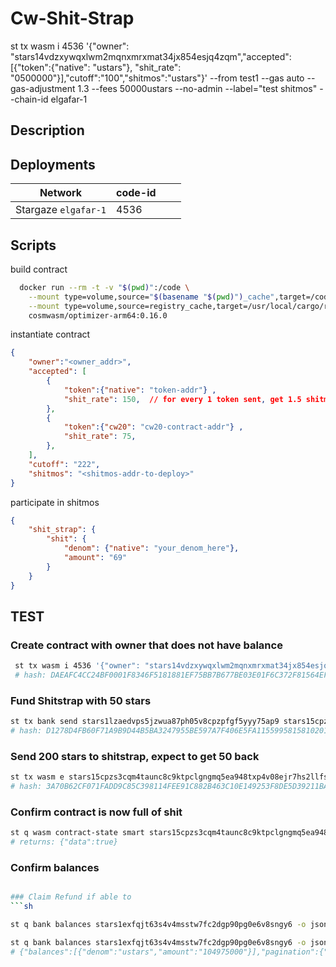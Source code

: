 # Cw-Shit-Strap

 st tx wasm i 4536 '{"owner": "stars14vdzxywqxlwm2mqnxmrxmat34jx854esjq4zqm","accepted":[{"token":{"native": "ustars"}, "shit_rate": "0500000"}],"cutoff":"100","shitmos":"ustars"}' --from test1 --gas auto --gas-adjustment 1.3 --fees 50000ustars --no-admin --label="test shitmos" --chain-id elgafar-1
## Description 

## Deployments 

Network | code-id | ||
--- | --- | --- | --- | 
Stargaze `elgafar-1` | 4536 | 


## Scripts
build contract
```sh
  docker run --rm -t -v "$(pwd)":/code \
    --mount type=volume,source="$(basename "$(pwd)")_cache",target=/code/target \
    --mount type=volume,source=registry_cache,target=/usr/local/cargo/registry \
    cosmwasm/optimizer-arm64:0.16.0
```

instantiate contract
```json
{
    "owner":"<owner_addr>",
    "accepted": [
        {
            "token":{"native": "token-addr"} , 
            "shit_rate": 150,  // for every 1 token sent, get 1.5 shitmos30
        },
        {
            "token":{"cw20": "cw20-contract-addr"} , 
            "shit_rate": 75, 
        },
    ],
    "cutoff": "222",
    "shitmos": "<shitmos-addr-to-deploy>"
}
```

participate in shitmos
```json
{
    "shit_strap": {
        "shit": {
            "denom": {"native": "your_denom_here"},
            "amount": "69"
        }
    }
}
```



## TEST

### Create contract with owner that does not have balance 
```sh
 st tx wasm i 4536 '{"owner": "stars14vdzxywqxlwm2mqnxmrxmat34jx854esjq4zqm","accepted":[{"token":{"native": "ustars"}, "shit_rate": "0500000"}],"cutoff":"100","shitmos":"ustars"}' --from test1 --gas auto --gas-adjustment 1.3 --fees 50000ustars --no-admin --label="test shitmos" --chain-id elgafar-1
 # hash: DAEAFC4CC24BF0001F8346F5181881EF75BB7B677BE03E01F6C372F81564EF6A
```

### Fund Shitstrap with 50 stars
```sh
st tx bank send stars1lzaedvps5jzwua87ph05v8cpzpfgf5yyy75ap9 stars15cpzs3cqm4taunc8c9ktpclgngmq5ea948txp4v08ejr7hs2llfss2qm6l  51000000ustars --from test1 --gas auto --gas-adjustment 1.3 --fees 1000ustars --chain-id elgafar-1
# hash: D1278D4FB60F71A9B9D44B5BA3247955BE597A7F406E5FA11559958158102017
```

### Send 200 stars to shitstrap, expect to get 50 back
```sh
st tx wasm e stars15cpzs3cqm4taunc8c9ktpclgngmq5ea948txp4v08ejr7hs2llfss2qm6l '{"shit_strap":{"shit":{"denom":{"native":"ustars"},"amount":"200000000"}}}' --amount 200000000ustars --from test5 --gas auto --gas-adjustment 1.3 --fees 25000ustars   --chain-id elgafar-1 
# hash: 3A70B62CF071FADD9C85C398114FEE91C882B463C10E149253F8DE5D39211BA8
```

### Confirm contract is now full of shit
```sh
st q wasm contract-state smart stars15cpzs3cqm4taunc8c9ktpclgngmq5ea948txp4v08ejr7hs2llfss2qm6l '{"full_of_shit":{}}' -o json
# returns: {"data":true}
```

### Confirm balances
```sh 

### Claim Refund if able to 
```sh

st q bank balances stars1exfqjt63s4v4msstw7fc2dgp90pg0e6v8sngy6 -o json # owner

st q bank balances stars1exfqjt63s4v4msstw7fc2dgp90pg0e6v8sngy6 -o json # shit strapper
# {"balances":[{"denom":"ustars","amount":"104975000"}],"pagination":{"next_key":null,"total":"0"}}
```